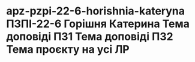 # apz-pzpi-22-6-horishnia-kateryna  ПЗПІ-22-6  Горішня Катерина  Тема доповіді ПЗ1  Тема доповіді ПЗ2  Тема проєкту на усі ЛР  
